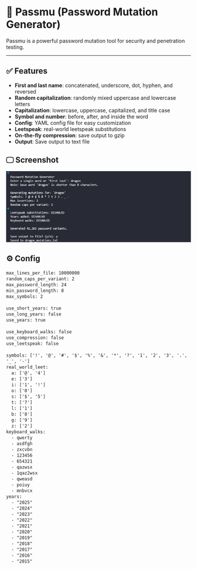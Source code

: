 # 🔐 Passmu (Password Mutation Generator)

Passmu is a powerful password mutation tool for security and penetration testing.

---

## ✅ Features

- **First and last name**: concatenated, underscore, dot, hyphen, and reversed
- **Random capitalization**: randomly mixed uppercase and lowercase letters
- **Capitalization**: lowercase, uppercase, capitalized, and title case
- **Symbol and number**: before, after, and inside the word
- **Config**: YAML config file for easy customization
- **Leetspeak**: real-world leetspeak substitutions
- **On-the-fly compression**: save output to gzip
- **Output**: Save output to text file

## 🖵 Screenshot

![Passmu Terminal Screenshot](screenshot_2.png)

## ⚙️ Config

```
max_lines_per_file: 10000000
random_caps_per_variant: 2
max_password_length: 24
min_password_length: 8
max_symbols: 2

use_short_years: true
use_long_years: false
use_years: true

use_keyboard_walks: false
use_compression: false
use_leetspeak: false

symbols: ['!', '@', '#', '$', '%', '&', '*', '?', '1', '2', '3', '.', '_', '-']
real_world_leet:
  a: ['@', '4']
  e: ['3']
  i: ['1', '!']
  o: ['0']
  s: ['$', '5']
  t: ['7']
  l: ['1']
  b: ['8'] 
  g: ['9']
  z: ['2']
keyboard_walks:
  - qwerty
  - asdfgh
  - zxcvbn
  - 123456
  - 654321
  - qazwsx
  - 1qaz2wsx
  - qweasd
  - poiuy
  - mnbvcx
years: 
  - "2025"
  - "2024"
  - "2023"
  - "2022"
  - "2021"
  - "2020"
  - "2019"
  - "2018"
  - "2017"
  - "2016"
  - "2015"
```
